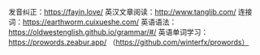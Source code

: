 发音纠正：https://fayin.love/
英汉文章阅读：http://www.tanglib.com/
连接词：https://earthworm.cuixueshe.com/
英语语法：https://oldwestenglish.github.io/grammar/#/
英语单词学习：https://prowords.zeabur.app/ （https://github.com/winterfx/prowords）